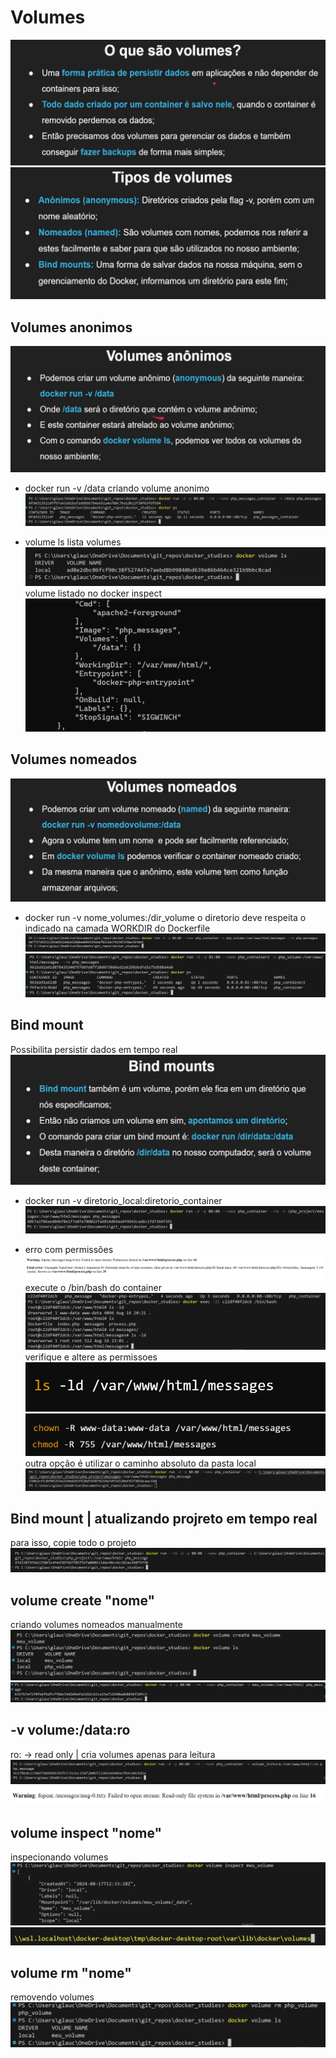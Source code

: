 # Volumes

![alt text](asset/image-48.png)
![alt text](asset/image-49.png)

## Volumes anonimos

![alt text](asset/image-50.png)

- docker run -v /data
criando volume anonimo
![alt text](asset/image-51.png)

- volume ls
lista volumes
![alt text](asset/image-52.png)
volume listado no docker inspect
![alt text](asset/image-53.png)

## Volumes nomeados

![alt text](asset/image-54.png)

- docker run -v nome_volumes:/dir_volume
o diretorio deve respeita o indicado na camada WORKDIR do Dockerfile
![alt text](asset/image-55.png)
![alt text](asset/image-56.png)

## Bind mount

Possibilita persistir dados em tempo real
![alt text](asset/image-57.png)

- docker run -v diretorio_local:diretorio_container
![alt text](asset/image-58.png)

- erro com permissões
![alt text](asset/image-59.png)
execute o /bin/bash do container
![alt text](asset/image-60.png)
verifique e altere as permissoes
![alt text](asset/image-61.png)
![alt text](asset/image-62.png)
outra opção é utilizar o caminho absoluto da pasta local
![alt text](asset/image-63.png)

## Bind mount | atualizando projreto em tempo real

para isso, copie todo o projeto
![alt text](asset/image-64.png)

## volume create "nome"

criando volumes nomeados manualmente
![alt text](asset/image-65.png)
![alt text](asset/image-66.png)

## -v volume:/data:ro

ro: -> read only | cria volumes apenas para leitura
![alt text](asset/image-71.png)
![alt text](asset/image-72.png)

## volume inspect "nome"

inspecionando volumes
![alt text](asset/image-67.png)
![alt text](asset/image-68.png)

## volume rm "nome"

removendo volumes
![alt text](asset/image-69.png)
